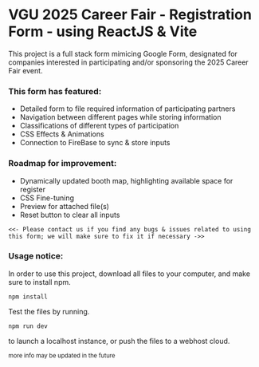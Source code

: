 # VGU 2025 Career Fair - Registration Form - using ReactJS & Vite

This project is a full stack form mimicing Google Form, designated for companies interested in participating and/or sponsoring the 2025 Career Fair event.

### This form has featured:
- Detailed form to file required information of participating partners
- Navigation between different pages while storing information
- Classifications of different types of participation
- CSS Effects & Animations
- Connection to FireBase to sync & store inputs

### Roadmap for improvement:
- Dynamically updated booth map, highlighting available space for register
- CSS Fine-tuning
- Preview for attached file(s)
- Reset button to clear all inputs

```
<<- Please contact us if you find any bugs & issues related to using this form; we will make sure to fix it if necessary ->>
```

### Usage notice:
In order to use this project, download all files to your computer, and make sure to install npm.
```
npm install
```
Test the files by running.
```
npm run dev
```
to launch a localhost instance, or push the files to a webhost cloud.



<sub>more info may be updated in the future</sub>
